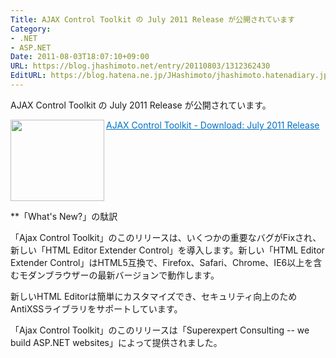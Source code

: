 ```yaml
---
Title: AJAX Control Toolkit の July 2011 Release が公開されています
Category:
- .NET
- ASP.NET
Date: 2011-08-03T18:07:10+09:00
URL: https://blog.jhashimoto.net/entry/20110803/1312362430
EditURL: https://blog.hatena.ne.jp/JHashimoto/jhashimoto.hatenadiary.jp/atom/entry/12921228815717257417
---
```



AJAX Control Toolkit の July 2011 Release が公開されています。

<a href="http://ajaxcontroltoolkit.codeplex.com/releases/view/71000" target="_blank"><img class="alignleft" align="left" border="0" src="http://capture.heartrails.com/150x130/shadow?http://ajaxcontroltoolkit.codeplex.com/releases/view/71000" alt="" width="150" height="130" /></a><a style="color:#0070C5;" href="http://ajaxcontroltoolkit.codeplex.com/releases/view/71000" target="_blank">AJAX Control Toolkit - Download: July 2011 Release</a><a href="http://b.hatena.ne.jp/entry/http://ajaxcontroltoolkit.codeplex.com/releases/view/71000" target="_blank"><img border="0" src="http://b.hatena.ne.jp/entry/image/http://ajaxcontroltoolkit.codeplex.com/releases/view/71000" alt="" /></a><br style="clear:both;" />

**「What's New?」の駄訳

「Ajax Control Toolkit」のこのリリースは、いくつかの重要なバグがFixされ、新しい「HTML Editor Extender Control」を導入します。新しい「HTML Editor Extender Control」はHTML5互換で、Firefox、Safari、Chrome、IE6以上を含むモダンブラウザーの最新バージョンで動作します。

新しいHTML Editorは簡単にカスタマイズでき、セキュリティ向上のためAntiXSSライブラリをサポートしています。

「Ajax Control Toolkit」のこのリリースは「Superexpert Consulting -- we build ASP.NET websites」によって提供されました。
